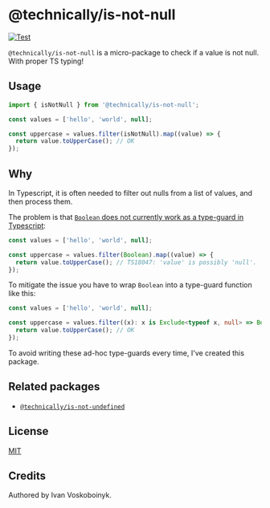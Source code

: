 # @technically/is-not-null

[![Test](https://github.com/technically-js/is-not-null/actions/workflows/test.yml/badge.svg)](https://github.com/technically-js/is-not-null/actions/workflows/test.yml)

`@technically/is-not-null` is a micro-package to check if a value is not null. With proper TS typing!

## Usage

```ts
import { isNotNull } from '@technically/is-not-null';

const values = ['hello', 'world', null];

const uppercase = values.filter(isNotNull).map((value) => {
  return value.toUpperCase(); // OK
});
```

## Why

In Typescript, it is often needed to filter out nulls from a list of values, and then process them.

The problem is that [`Boolean` does not currently work as a type-guard in Typescript](https://github.com/microsoft/TypeScript/issues/16655):

```ts
const values = ['hello', 'world', null];

const uppercase = values.filter(Boolean).map((value) => {
  return value.toUpperCase(); // TS18047: 'value' is possibly 'null'.
});
```

To mitigate the issue you have to wrap `Boolean` into a type-guard function like this:

```ts
const values = ['hello', 'world', null];

const uppercase = values.filter((x): x is Exclude<typeof x, null> => Boolean(x)).map((value) => {
  return value.toUpperCase(); // OK
});
```

To avoid writing these ad-hoc type-guards every time, I've created this package.

## Related packages

- [`@technically/is-not-undefined`](https://github.com/technically-js/is-not-undefined)

## License

[MIT](./LICENSE)

## Credits

Authored by Ivan Voskoboinyk.
